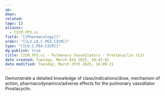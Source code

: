 ```yaml
---
up: 
down: 
related: 
tags: []
aliases:
  - CICM.FP3.vi
field: "[[Pharmacology]]"
order: "[[L3.LO.C.PEX.CICM]]"
type: "[[LO.C.PEX.CICM]]"
dg-publish: true
title: CICM.FP3.vi - Pulmonary Vasodilators - Prostacyclin (L3)
date created: Tuesday, March 4th 2025, 20:42:01
date modified: Tuesday, March 25th 2025, 16:09:21
---
```


Demonstrate a detailed knowledge of class/indications/dose, mechanism of action, pharmacodynamics/adverse effects for the pulmonary vasodilator Prostacyclin.

